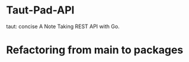# Taut-Pad-API 
taut: concise
A Note Taking REST API with Go.
<h1>Refactoring from main to packages</h1>
